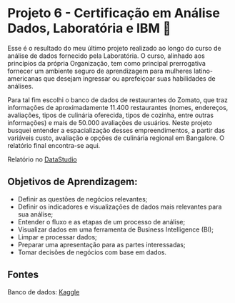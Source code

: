# Projeto 6 - Certificação em Análise Dados, Laboratória e IBM 🌟

Esse é o resultado do meu último projeto realizado ao longo do curso de análise de dados fornecido pela Laboratória. O curso, alinhado aos princípios da própria Organização, tem como principal prerrogativa fornecer um ambiente seguro de aprendizagem para mulheres latino-americanas que desejam ingressar ou aprefeiçoar suas habilidades de análises.

Para tal fim escolhi o banco de dados de restaurantes do Zomato, que traz informações de aproximadamente 11.400 restaurantes (nomes, endereços, avaliações, tipos de culinária oferecida, tipos de cozinha, entre outras informações) e mais de 50.000 avaliações de usuários. Neste projeto busquei entender a espacialização desses empreendimentos, a partir das variáveis custo, avaliação e opções de culinária regional em Bangalore. O relatório final encontra-se aqui.

Relatório no [DataStudio](https://datastudio.google.com/reporting/830eb275-2915-4ff8-875e-374cdf4bceec)

## Objetivos de Aprendizagem:
* Definir as questões de negócios relevantes;
* Definir os indicadores e visualizações de dados mais relevantes para sua análise;
* Entender o fluxo e as etapas de um processo de análise;
* Visualizar dados em uma ferramenta de Business Intelligence (BI);
* Limpar e processar dados;
* Preparar uma apresentação para as partes interessadas;
* Tomar decisões de negócios com base em dados.

## Fontes
Banco de dados: [Kaggle](https://www.kaggle.com/himanshupoddar/zomato-bangalore-restaurants)
